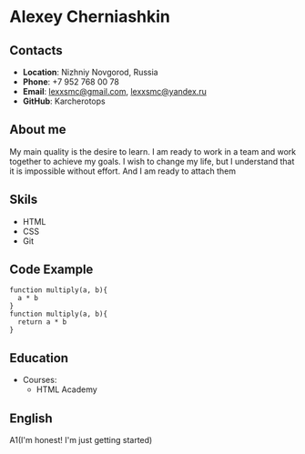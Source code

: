 # Alexey Cherniashkin
## Contacts 
* __Location__: Nizhniy Novgorod, Russia
* __Phone__: +7 952 768 00 78
* __Email__: lexxsmc@gmail.com, lexxsmc@yandex.ru
* __GitHub__: Karcherotops
## About me
My main quality is the desire to learn. I am ready to work in a team and work together to achieve my goals. I wish to change my life, but I understand that it is impossible without effort. And I am ready to attach them
## Skils 
* HTML
* CSS
* Git
## Code Example 
```
function multiply(a, b){
  a * b
}
function multiply(a, b){
  return a * b
}
```
## Education
* Courses:
    * HTML Academy
## English
A1(I'm honest! I'm just getting started)




    